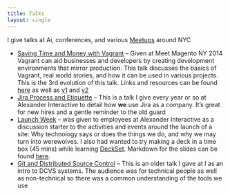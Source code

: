 ```yaml
---
title: Talks
layout: single
---
```


I give talks at Ai, conferences, and various [Meetups][7] around NYC

* [Saving Time and Money with Vagrant][8] – Given at Meet Magento NY 2014 Vagrant can aid businesses and developers by creating development environments that mirror production. This talk discusses the basics of Vagrant, real world stories, and how it can be used in various projects. This is the 3rd evolution of this talk. Links and resources can be found [here][9]&nbsp;as well as [v1][10] and [v2][11]
* [Jira Process and&nbsp;Etiquette][12] – This is a talk I give every year or so at Alexander Interactive to detail how&nbsp;**we** use Jira as a company. It’s great for new hires and a gentle reminder to the old guard
* [Launch Week][13] –&nbsp;was given to employees at Alexander Interactive as a discussion starter to the activities and events around the launch of a site: Why technology says or does the things we do, and why we may turn into werewolves. I also had wanted to try making a deck in a time box (45 mins) while learning [DeckSet][14]. Markdown for the slides can be found [here][15].
* [Git and Distributed Source Control][16] – This is an older talk I gave at I as an intro to DCVS systems. The audience was for technical people as well as non-technical so there was a common understanding of the tools we use

[7]: http://www.meetup.com/members/7329143/
[8]: http://www.slideshare.net/broderboy/vagrant-magento-mm-ny-v11
[9]: https://github.com/broderboy/vagrant-presentation
[10]: https://github.com/broderboy/vagrant-presentation/tree/gh-pages
[11]: https://github.com/broderboy/vagrant-magento-presentation
[12]: http://broderboy.github.io/jira-presentation/#/
[13]: http://www.slideshare.net/broderboy/launch-week
[14]: https://itunes.apple.com/us/app/deckset-turn-your-notes-into/id847496013?at=11laRZ&amp;ct=pro&amp;ls=1&amp;mt=12
[15]: https://github.com/broderboy/LaunchWeekPresentation
[16]: http://broderboy.github.io/git-presentation/#/
